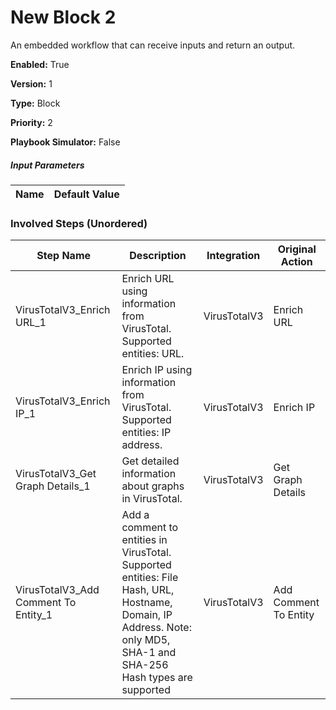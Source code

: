# New Block 2
An embedded workflow that can receive inputs and return an output.



**Enabled:** True

**Version:** 1

**Type:** Block

**Priority:** 2

**Playbook Simulator:** False


##### Input Parameters
|Name|Default Value|
|----|-------------|


### Involved Steps (Unordered)
|Step Name|Description|Integration|Original Action|
|---------|-----------|-----------|---------------|
|VirusTotalV3_Enrich URL_1|Enrich URL using information from VirusTotal. Supported entities: URL.|VirusTotalV3|Enrich URL|
|VirusTotalV3_Enrich IP_1|Enrich IP using information from VirusTotal. Supported entities: IP address.|VirusTotalV3|Enrich IP|
|VirusTotalV3_Get Graph Details_1|Get detailed information about graphs in VirusTotal.|VirusTotalV3|Get Graph Details|
|VirusTotalV3_Add Comment To Entity_1|Add a comment to entities in VirusTotal. Supported entities: File Hash, URL, Hostname, Domain, IP Address. Note: only MD5, SHA-1 and SHA-256 Hash types are supported|VirusTotalV3|Add Comment To Entity|

